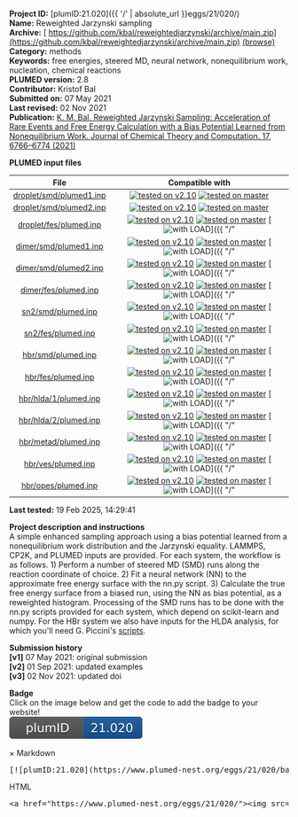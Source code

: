 **Project ID:** [plumID:21.020]({{ '/' | absolute_url }}eggs/21/020/)  
**Name:**  Reweighted Jarzynski sampling  
**Archive:** [ https://github.com/kbal/reweightedjarzynski/archive/main.zip](https://github.com/kbal/reweightedjarzynski/archive/main.zip) [(browse)](https://github.com/kbal/reweightedjarzynski/tree/main)  
**Category:**  methods  
**Keywords:**  free energies, steered MD, neural network, nonequilibrium work, nucleation, chemical reactions  
**PLUMED version:**  2.8  
**Contributor:**  Kristof Bal  
**Submitted on:** 07 May 2021  
**Last revised:** 02 Nov 2021  
**Publication:** [K. M. Bal, Reweighted Jarzynski Sampling: Acceleration of Rare Events and Free Energy Calculation with a Bias Potential Learned from Nonequilibrium Work. Journal of Chemical Theory and Computation. 17, 6766–6774 (2021)](http://dx.doi.org/10.1021/acs.jctc.1c00574)  
  
**PLUMED input files**  
  
| File     | Compatible with |  
|:--------:|:--------:|  
| [droplet/smd/plumed1.inp](./data/droplet/smd/plumed1.inp.md) |  [![tested on v2.10](https://img.shields.io/badge/v2.10-passing-green.svg)](data/droplet/smd/plumed1.inp.plumed.stderr) [![tested on master](https://img.shields.io/badge/master-passing-green.svg)](data/droplet/smd/plumed1.inp.plumed_master.stderr) |  
| [droplet/smd/plumed2.inp](./data/droplet/smd/plumed2.inp.md) |  [![tested on v2.10](https://img.shields.io/badge/v2.10-passing-green.svg)](data/droplet/smd/plumed2.inp.plumed.stderr) [![tested on master](https://img.shields.io/badge/master-passing-green.svg)](data/droplet/smd/plumed2.inp.plumed_master.stderr) |  
| [droplet/fes/plumed.inp](./data/droplet/fes/plumed.inp.md) |  [![tested on v2.10](https://img.shields.io/badge/v2.10-passing-green.svg)](data/droplet/fes/plumed.inp.plumed.stderr) [![tested on master](https://img.shields.io/badge/master-failed-red.svg)](data/droplet/fes/plumed.inp.plumed_master.stderr) [![with LOAD](https://img.shields.io/badge/with-LOAD-yellow.svg)]({{ "/" | absolute_url }}badges) |  
| [dimer/smd/plumed1.inp](./data/dimer/smd/plumed1.inp.md) |  [![tested on v2.10](https://img.shields.io/badge/v2.10-passing-green.svg)](data/dimer/smd/plumed1.inp.plumed.stderr) [![tested on master](https://img.shields.io/badge/master-passing-green.svg)](data/dimer/smd/plumed1.inp.plumed_master.stderr) [![with LOAD](https://img.shields.io/badge/with-LOAD-yellow.svg)]({{ "/" | absolute_url }}badges) |  
| [dimer/smd/plumed2.inp](./data/dimer/smd/plumed2.inp.md) |  [![tested on v2.10](https://img.shields.io/badge/v2.10-passing-green.svg)](data/dimer/smd/plumed2.inp.plumed.stderr) [![tested on master](https://img.shields.io/badge/master-passing-green.svg)](data/dimer/smd/plumed2.inp.plumed_master.stderr) [![with LOAD](https://img.shields.io/badge/with-LOAD-yellow.svg)]({{ "/" | absolute_url }}badges) |  
| [dimer/fes/plumed.inp](./data/dimer/fes/plumed.inp.md) |  [![tested on v2.10](https://img.shields.io/badge/v2.10-passing-green.svg)](data/dimer/fes/plumed.inp.plumed.stderr) [![tested on master](https://img.shields.io/badge/master-failed-red.svg)](data/dimer/fes/plumed.inp.plumed_master.stderr) [![with LOAD](https://img.shields.io/badge/with-LOAD-yellow.svg)]({{ "/" | absolute_url }}badges) |  
| [sn2/smd/plumed.inp](./data/sn2/smd/plumed.inp.md) |  [![tested on v2.10](https://img.shields.io/badge/v2.10-passing-green.svg)](data/sn2/smd/plumed.inp.plumed.stderr) [![tested on master](https://img.shields.io/badge/master-passing-green.svg)](data/sn2/smd/plumed.inp.plumed_master.stderr) [![with LOAD](https://img.shields.io/badge/with-LOAD-yellow.svg)]({{ "/" | absolute_url }}badges) |  
| [sn2/fes/plumed.inp](./data/sn2/fes/plumed.inp.md) |  [![tested on v2.10](https://img.shields.io/badge/v2.10-passing-green.svg)](data/sn2/fes/plumed.inp.plumed.stderr) [![tested on master](https://img.shields.io/badge/master-failed-red.svg)](data/sn2/fes/plumed.inp.plumed_master.stderr) [![with LOAD](https://img.shields.io/badge/with-LOAD-yellow.svg)]({{ "/" | absolute_url }}badges) |  
| [hbr/smd/plumed.inp](./data/hbr/smd/plumed.inp.md) |  [![tested on v2.10](https://img.shields.io/badge/v2.10-passing-green.svg)](data/hbr/smd/plumed.inp.plumed.stderr) [![tested on master](https://img.shields.io/badge/master-passing-green.svg)](data/hbr/smd/plumed.inp.plumed_master.stderr) [![with LOAD](https://img.shields.io/badge/with-LOAD-yellow.svg)]({{ "/" | absolute_url }}badges) |  
| [hbr/fes/plumed.inp](./data/hbr/fes/plumed.inp.md) |  [![tested on v2.10](https://img.shields.io/badge/v2.10-passing-green.svg)](data/hbr/fes/plumed.inp.plumed.stderr) [![tested on master](https://img.shields.io/badge/master-failed-red.svg)](data/hbr/fes/plumed.inp.plumed_master.stderr) [![with LOAD](https://img.shields.io/badge/with-LOAD-yellow.svg)]({{ "/" | absolute_url }}badges) |  
| [hbr/hlda/1/plumed.inp](./data/hbr/hlda/1/plumed.inp.md) |  [![tested on v2.10](https://img.shields.io/badge/v2.10-passing-green.svg)](data/hbr/hlda/1/plumed.inp.plumed.stderr) [![tested on master](https://img.shields.io/badge/master-passing-green.svg)](data/hbr/hlda/1/plumed.inp.plumed_master.stderr) [![with LOAD](https://img.shields.io/badge/with-LOAD-yellow.svg)]({{ "/" | absolute_url }}badges) |  
| [hbr/hlda/2/plumed.inp](./data/hbr/hlda/2/plumed.inp.md) |  [![tested on v2.10](https://img.shields.io/badge/v2.10-passing-green.svg)](data/hbr/hlda/2/plumed.inp.plumed.stderr) [![tested on master](https://img.shields.io/badge/master-passing-green.svg)](data/hbr/hlda/2/plumed.inp.plumed_master.stderr) [![with LOAD](https://img.shields.io/badge/with-LOAD-yellow.svg)]({{ "/" | absolute_url }}badges) |  
| [hbr/metad/plumed.inp](./data/hbr/metad/plumed.inp.md) |  [![tested on v2.10](https://img.shields.io/badge/v2.10-passing-green.svg)](data/hbr/metad/plumed.inp.plumed.stderr) [![tested on master](https://img.shields.io/badge/master-failed-red.svg)](data/hbr/metad/plumed.inp.plumed_master.stderr) [![with LOAD](https://img.shields.io/badge/with-LOAD-yellow.svg)]({{ "/" | absolute_url }}badges) |  
| [hbr/ves/plumed.inp](./data/hbr/ves/plumed.inp.md) |  [![tested on v2.10](https://img.shields.io/badge/v2.10-passing-green.svg)](data/hbr/ves/plumed.inp.plumed.stderr) [![tested on master](https://img.shields.io/badge/master-failed-red.svg)](data/hbr/ves/plumed.inp.plumed_master.stderr) [![with LOAD](https://img.shields.io/badge/with-LOAD-yellow.svg)]({{ "/" | absolute_url }}badges) |  
| [hbr/opes/plumed.inp](./data/hbr/opes/plumed.inp.md) |  [![tested on v2.10](https://img.shields.io/badge/v2.10-passing-green.svg)](data/hbr/opes/plumed.inp.plumed.stderr) [![tested on master](https://img.shields.io/badge/master-failed-red.svg)](data/hbr/opes/plumed.inp.plumed_master.stderr) [![with LOAD](https://img.shields.io/badge/with-LOAD-yellow.svg)]({{ "/" | absolute_url }}badges) |  
  
**Last tested:**  19 Feb 2025, 14:29:41
  
**Project description and instructions**  
A simple enhanced sampling approach using a bias potential learned from a nonequilibrium work distribution  and the Jarzynski equality. LAMMPS, CP2K, and PLUMED inputs are provided. For each system, the workflow is as follows. 1) Perform a number of steered MD (SMD) runs along the reaction coordinate of choice.  2) Fit a  neural network (NN) to the approximate free energy surface with the nn.py script.  3) Calculate the true free energy surface from a biased run, using the NN as bias potential, as a  reweighted histogram. Processing of the SMD runs has to be done with the nn.py scripts provided for each system, which depend  on scikit-learn and numpy. For the HBr system we also have inputs for the HLDA analysis, for which you'll  need G. Piccini's [scripts](https://github.com/piccig/HLDA).

  
**Submission history**  
**[v1]** 07 May 2021: original submission  
**[v2]** 01 Sep 2021: updated examples  
**[v3]** 02 Nov 2021: updated doi  
  
**Badge**  
Click on the image below and get the code to add the badge to your website!  
<img src="./badge.svg" alt="plumeDnest:21.020" id="myBtn" class="badge">
<div id="myModal" class="modal">
  <div class="modal-content">
    <span class="close">&times;</span>
    Markdown<pre>[![plumID:21.020](https://www.plumed-nest.org/eggs/21/020/badge.svg)](https://www.plumed-nest.org/eggs/21/020/)</pre>
    HTML<pre>&lt;a href="https://www.plumed-nest.org/eggs/21/020/"&gt;&lt;img src="https://www.plumed-nest.org/eggs/21/020/badge.svg" alt="plumID:21.020"&gt;&lt;/a&gt;</pre>
  </div>
</div>
